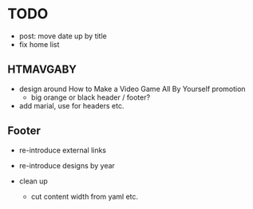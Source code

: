 # TODO

- post: move date up by title
- fix home list

## HTMAVGABY

- design around How to Make a Video Game All By Yourself promotion
	- big orange or black header / footer?
- add marial, use for headers etc.

## Footer

- re-introduce external links
- re-introduce designs by year

- clean up
	- cut content width from yaml etc.
